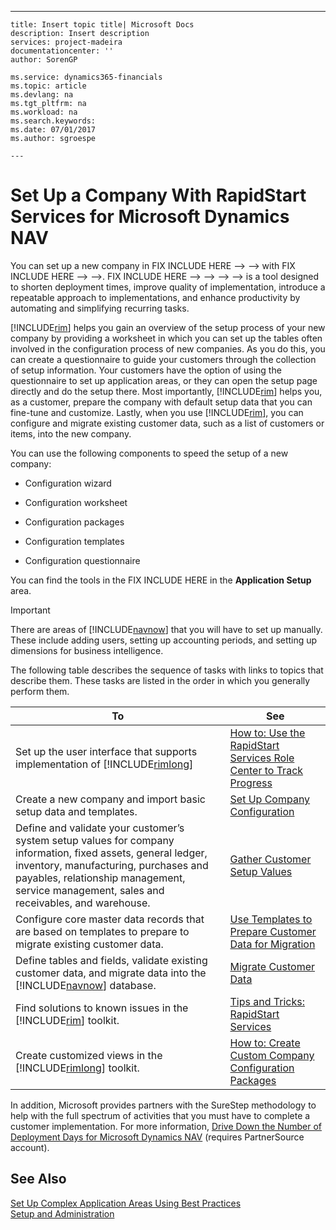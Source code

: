 ---
    title: Insert topic title| Microsoft Docs
    description: Insert description
    services: project-madeira
    documentationcenter: ''
    author: SorenGP

    ms.service: dynamics365-financials
    ms.topic: article
    ms.devlang: na
    ms.tgt_pltfrm: na
    ms.workload: na
    ms.search.keywords:
    ms.date: 07/01/2017
    ms.author: sgroespe

    ---
# Set Up a Company With RapidStart Services for Microsoft Dynamics NAV
You can set up a new company in FIX INCLUDE HERE<!--FIX INCLUDE HERE<!--FIX INCLUDE HERE<!--[!INCLUDE[navnow](../ApplicationDesign/includes/navnow_md.md)] --> --> --> with FIX INCLUDE HERE<!--FIX INCLUDE HERE<!--FIX INCLUDE HERE<!--[!INCLUDE[rimlong](../SetupAndAdministration/includes/rimlong_md.md)] --> --> -->. FIX INCLUDE HERE<!--FIX INCLUDE HERE<!--FIX INCLUDE HERE<!--FIX INCLUDE HERE<!--FIX INCLUDE HERE<!--[!INCLUDE[rim](../Roles/includes/rim_md.md)] --> --> --> --> --> is a tool designed to shorten deployment times, improve quality of implementation, introduce a repeatable approach to implementations, and enhance productivity by automating and simplifying recurring tasks.  
  
 [!INCLUDE[rim](../Roles/includes/rim_md.md)] helps you gain an overview of the setup process of your new company by providing a worksheet in which you can set up the tables often involved in the configuration process of new companies. As you do this, you can create a questionnaire to guide your customers through the collection of setup information. Your customers have the option of using the questionnaire to set up application areas, or they can open the setup page directly and do the setup there. Most importantly, [!INCLUDE[rim](../Roles/includes/rim_md.md)] helps you, as a customer, prepare the company with default setup data that you can fine\-tune and customize. Lastly, when you use [!INCLUDE[rim](../Roles/includes/rim_md.md)], you can configure and migrate existing customer data, such as a list of customers or items, into the new company.  
  
 You can use the following components to speed the setup of a new company:  
  
-   Configuration wizard  
  
-   Configuration worksheet  
  
-   Configuration packages  
  
-   Configuration templates  
  
-   Configuration questionnaire  
  
 You can find the tools in the FIX INCLUDE HERE<!--[!INCLUDE[rtc](../BusinessFunctionality/IntegratingWithMicrosoftDynamicsCRM/includes/rtc_md.md)] --> in the **Application Setup** area.  
  
> [!IMPORTANT]  
>  There are areas of [!INCLUDE[navnow](../ApplicationDesign/includes/navnow_md.md)] that you will have to set up manually. These include adding users, setting up accounting periods, and setting up dimensions for business intelligence.  
  
 The following table describes the sequence of tasks with links to topics that describe them. These tasks are listed in the order in which you generally perform them.  
  
|**To**|**See**|  
|------------|-------------|  
|Set up the user interface that supports implementation of [!INCLUDE[rimlong](../SetupAndAdministration/includes/rimlong_md.md)]|[How to: Use the RapidStart Services Role Center to Track Progress](../SetupAndAdministration/how-to-use-the-rapidstart-services-role-center-to-track-progress.md)|  
|Create a new company and import basic setup data and templates.|[Set Up Company Configuration](../SetupAndAdministration/set-up-company-configuration.md)|  
|Define and validate your customer’s system setup values for company information, fixed assets, general ledger, inventory, manufacturing, purchases and payables, relationship management, service management, sales and receivables, and warehouse.|[Gather Customer Setup Values](../SetupAndAdministration/gather-customer-setup-values.md)|  
|Configure core master data records that are based on templates to prepare to migrate existing customer data.|[Use Templates to Prepare Customer Data for Migration](../SetupAndAdministration/use-templates-to-prepare-customer-data-for-migration.md)|  
|Define tables and fields, validate existing customer data, and migrate data into the [!INCLUDE[navnow](../ApplicationDesign/includes/navnow_md.md)] database.|[Migrate Customer Data](../SetupAndAdministration/migrate-customer-data.md)|  
|Find solutions to known issues in the [!INCLUDE[rim](../Roles/includes/rim_md.md)] toolkit.|[Tips and Tricks: RapidStart Services](../SetupAndAdministration/tips-and-tricks-rapidstart-services.md)|  
|Create customized views in the [!INCLUDE[rimlong](../SetupAndAdministration/includes/rimlong_md.md)] toolkit.|[How to: Create Custom Company Configuration Packages](../SetupAndAdministration/how-to-create-custom-company-configuration-packages.md)|  
  
 In addition, Microsoft provides partners with the SureStep methodology to help with the full spectrum of activities that you must have to complete a customer implementation. For more information, [Drive Down the Number of Deployment Days for Microsoft Dynamics NAV](http://go.microsoft.com/fwlink/?LinkId=255256) \(requires PartnerSource account\).  
  
## See Also  
 [Set Up Complex Application Areas Using Best Practices](../SetupAndAdministration/set-up-complex-application-areas-using-best-practices.md)   
 [Setup and Administration](../SetupAndAdministration/setup-and-administration.md)